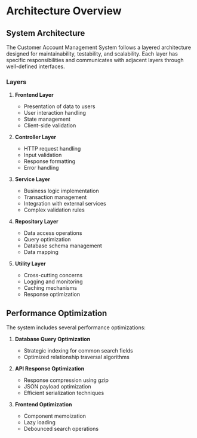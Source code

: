# Architecture Overview

## System Architecture

The Customer Account Management System follows a layered architecture designed for maintainability, testability, and scalability. Each layer has specific responsibilities and communicates with adjacent layers through well-defined interfaces.

### Layers

1. **Frontend Layer**
   - Presentation of data to users
   - User interaction handling
   - State management
   - Client-side validation

2. **Controller Layer**
   - HTTP request handling
   - Input validation
   - Response formatting
   - Error handling

3. **Service Layer**
   - Business logic implementation
   - Transaction management
   - Integration with external services
   - Complex validation rules

4. **Repository Layer**
   - Data access operations
   - Query optimization
   - Database schema management
   - Data mapping

5. **Utility Layer**
   - Cross-cutting concerns
   - Logging and monitoring
   - Caching mechanisms
   - Response optimization

## Performance Optimization

The system includes several performance optimizations:

1. **Database Query Optimization**
   - Strategic indexing for common search fields
   - Optimized relationship traversal algorithms

2. **API Response Optimization**
   - Response compression using gzip
   - JSON payload optimization
   - Efficient serialization techniques

3. **Frontend Optimization**
   - Component memoization
   - Lazy loading
   - Debounced search operations

